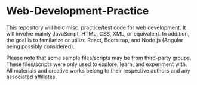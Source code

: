 # Web-Development-Practice

This repository will hold misc. practice/test code for web development. It will involve mainly JavaScript, HTML, CSS, XML, or equivalent.
In addition, the goal is to familarize or utilize React, Bootstrap, and Node.js (Angular being possibly considered).

Please note that some sample files/scripts may be from third-party groups. These files/scripts were only used to explore, learn, and experiment with. All materials and creative works belong to their respective authors and any associated affiliates. 
